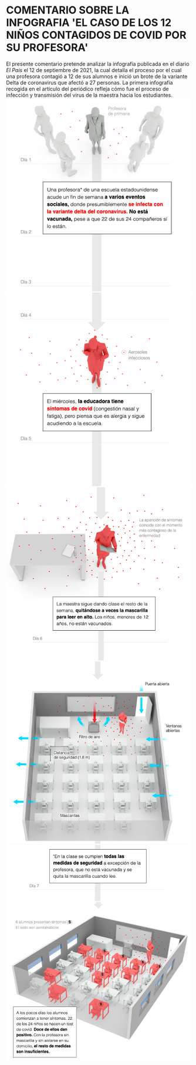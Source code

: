 # COMENTARIO SOBRE LA INFOGRAFIA 'EL CASO DE LOS 12 NIÑOS CONTAGIDOS DE COVID POR SU PROFESORA'
El presente comentario pretende analizar la infografía publicada en el diario *El País* el 12 de septiembre de 2021, la cual detalla el proceso por el cual una profesora contagió a 12 de sus alumnos e inició un brote de la variante Delta de coronavirus que afectó a 27 personas. La primera infografía recogida en el artículo del periódico refleja cómo fue el proceso de infección y transmisión del virus de la maestra hacia los estudiantes. 
<img src="img/contagio-1.png">
<img src="img/contagio-2.png">
<img src="img/contagio-3.png">
<img src="img/contagio-4.png">
<img src="img/contagio-5.png">
<img src="img/contagio-6.png">
